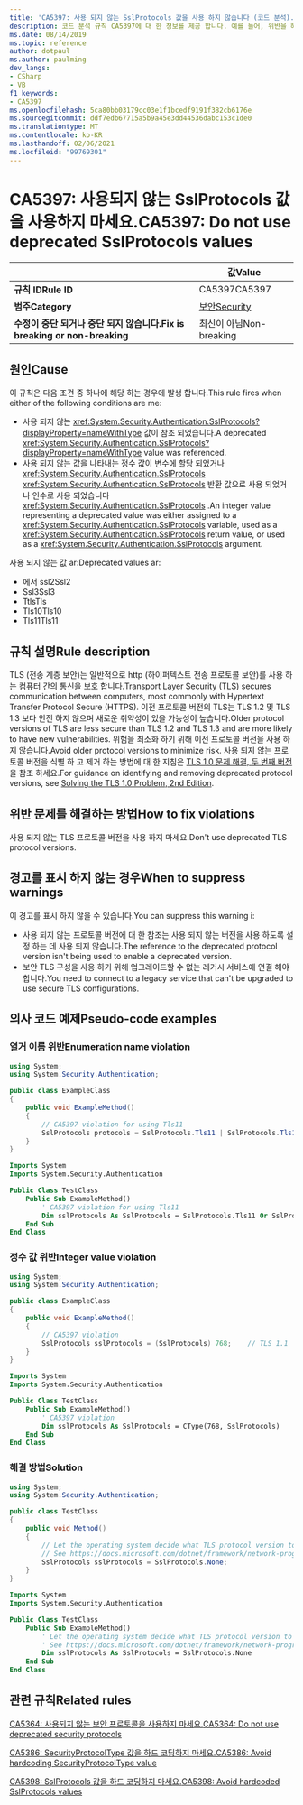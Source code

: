 ```yaml
---
title: 'CA5397: 사용 되지 않는 SslProtocols 값을 사용 하지 않습니다 (코드 분석).'
description: 코드 분석 규칙 CA5397에 대 한 정보를 제공 합니다. 예를 들어, 위반을 해결 하는 방법, 위반 하는 경우를 포함 합니다.
ms.date: 08/14/2019
ms.topic: reference
author: dotpaul
ms.author: paulming
dev_langs:
- CSharp
- VB
f1_keywords:
- CA5397
ms.openlocfilehash: 5ca80bb03179cc03e1f1bcedf9191f382cb6176e
ms.sourcegitcommit: ddf7edb67715a5b9a45e3dd44536dabc153c1de0
ms.translationtype: MT
ms.contentlocale: ko-KR
ms.lasthandoff: 02/06/2021
ms.locfileid: "99769301"
---
```

# <a name="ca5397-do-not-use-deprecated-sslprotocols-values"></a><span data-ttu-id="3f774-103">CA5397: 사용되지 않는 SslProtocols 값을 사용하지 마세요.</span><span class="sxs-lookup"><span data-stu-id="3f774-103">CA5397: Do not use deprecated SslProtocols values</span></span>

| | <span data-ttu-id="3f774-104">값</span><span class="sxs-lookup"><span data-stu-id="3f774-104">Value</span></span> |
|-|-|
| <span data-ttu-id="3f774-105">**규칙 ID**</span><span class="sxs-lookup"><span data-stu-id="3f774-105">**Rule ID**</span></span> |<span data-ttu-id="3f774-106">CA5397</span><span class="sxs-lookup"><span data-stu-id="3f774-106">CA5397</span></span>|
| <span data-ttu-id="3f774-107">**범주**</span><span class="sxs-lookup"><span data-stu-id="3f774-107">**Category**</span></span> |[<span data-ttu-id="3f774-108">보안</span><span class="sxs-lookup"><span data-stu-id="3f774-108">Security</span></span>](security-warnings.md)|
| <span data-ttu-id="3f774-109">**수정이 중단 되거나 중단 되지 않습니다.**</span><span class="sxs-lookup"><span data-stu-id="3f774-109">**Fix is breaking or non-breaking**</span></span> |<span data-ttu-id="3f774-110">최신이 아님</span><span class="sxs-lookup"><span data-stu-id="3f774-110">Non-breaking</span></span>|

## <a name="cause"></a><span data-ttu-id="3f774-111">원인</span><span class="sxs-lookup"><span data-stu-id="3f774-111">Cause</span></span>

<span data-ttu-id="3f774-112">이 규칙은 다음 조건 중 하나에 해당 하는 경우에 발생 합니다.</span><span class="sxs-lookup"><span data-stu-id="3f774-112">This rule fires when either of the following conditions are me:</span></span>

- <span data-ttu-id="3f774-113">사용 되지 않는 <xref:System.Security.Authentication.SslProtocols?displayProperty=nameWithType> 값이 참조 되었습니다.</span><span class="sxs-lookup"><span data-stu-id="3f774-113">A deprecated <xref:System.Security.Authentication.SslProtocols?displayProperty=nameWithType> value was referenced.</span></span>
- <span data-ttu-id="3f774-114">사용 되지 않는 값을 나타내는 정수 값이 변수에 할당 되었거나 <xref:System.Security.Authentication.SslProtocols>  <xref:System.Security.Authentication.SslProtocols> 반환 값으로 사용 되었거나 인수로 사용 되었습니다 <xref:System.Security.Authentication.SslProtocols> .</span><span class="sxs-lookup"><span data-stu-id="3f774-114">An integer value representing a deprecated value was either assigned to a <xref:System.Security.Authentication.SslProtocols> variable, used as a  <xref:System.Security.Authentication.SslProtocols> return value, or used as a <xref:System.Security.Authentication.SslProtocols> argument.</span></span>

<span data-ttu-id="3f774-115">사용 되지 않는 값 ar:</span><span class="sxs-lookup"><span data-stu-id="3f774-115">Deprecated values ar:</span></span>

- <span data-ttu-id="3f774-116">에서 ssl2</span><span class="sxs-lookup"><span data-stu-id="3f774-116">Ssl2</span></span>
- <span data-ttu-id="3f774-117">Ssl3</span><span class="sxs-lookup"><span data-stu-id="3f774-117">Ssl3</span></span>
- <span data-ttu-id="3f774-118">Ttls</span><span class="sxs-lookup"><span data-stu-id="3f774-118">Tls</span></span>
- <span data-ttu-id="3f774-119">Tls10</span><span class="sxs-lookup"><span data-stu-id="3f774-119">Tls10</span></span>
- <span data-ttu-id="3f774-120">Tls11</span><span class="sxs-lookup"><span data-stu-id="3f774-120">Tls11</span></span>

## <a name="rule-description"></a><span data-ttu-id="3f774-121">규칙 설명</span><span class="sxs-lookup"><span data-stu-id="3f774-121">Rule description</span></span>

<span data-ttu-id="3f774-122">TLS (전송 계층 보안)는 일반적으로 http (하이퍼텍스트 전송 프로토콜 보안)를 사용 하는 컴퓨터 간의 통신을 보호 합니다.</span><span class="sxs-lookup"><span data-stu-id="3f774-122">Transport Layer Security (TLS) secures communication between computers, most commonly with Hypertext Transfer Protocol Secure (HTTPS).</span></span> <span data-ttu-id="3f774-123">이전 프로토콜 버전의 TLS는 TLS 1.2 및 TLS 1.3 보다 안전 하지 않으며 새로운 취약성이 있을 가능성이 높습니다.</span><span class="sxs-lookup"><span data-stu-id="3f774-123">Older protocol versions of TLS are less secure than TLS 1.2 and TLS 1.3 and are more likely to have new vulnerabilities.</span></span> <span data-ttu-id="3f774-124">위험을 최소화 하기 위해 이전 프로토콜 버전을 사용 하지 않습니다.</span><span class="sxs-lookup"><span data-stu-id="3f774-124">Avoid older protocol versions to minimize risk.</span></span> <span data-ttu-id="3f774-125">사용 되지 않는 프로토콜 버전을 식별 하 고 제거 하는 방법에 대 한 지침은 [TLS 1.0 문제 해결, 두 번째 버전](/security/solving-tls1-problem)을 참조 하세요.</span><span class="sxs-lookup"><span data-stu-id="3f774-125">For guidance on identifying and removing deprecated protocol versions, see [Solving the TLS 1.0 Problem, 2nd Edition](/security/solving-tls1-problem).</span></span>

## <a name="how-to-fix-violations"></a><span data-ttu-id="3f774-126">위반 문제를 해결하는 방법</span><span class="sxs-lookup"><span data-stu-id="3f774-126">How to fix violations</span></span>

<span data-ttu-id="3f774-127">사용 되지 않는 TLS 프로토콜 버전을 사용 하지 마세요.</span><span class="sxs-lookup"><span data-stu-id="3f774-127">Don't use deprecated TLS protocol versions.</span></span>

## <a name="when-to-suppress-warnings"></a><span data-ttu-id="3f774-128">경고를 표시 하지 않는 경우</span><span class="sxs-lookup"><span data-stu-id="3f774-128">When to suppress warnings</span></span>

<span data-ttu-id="3f774-129">이 경고를 표시 하지 않을 수 있습니다.</span><span class="sxs-lookup"><span data-stu-id="3f774-129">You can suppress this warning i:</span></span>

- <span data-ttu-id="3f774-130">사용 되지 않는 프로토콜 버전에 대 한 참조는 사용 되지 않는 버전을 사용 하도록 설정 하는 데 사용 되지 않습니다.</span><span class="sxs-lookup"><span data-stu-id="3f774-130">The reference to the deprecated protocol version isn't being used to enable a deprecated version.</span></span>
- <span data-ttu-id="3f774-131">보안 TLS 구성을 사용 하기 위해 업그레이드할 수 없는 레거시 서비스에 연결 해야 합니다.</span><span class="sxs-lookup"><span data-stu-id="3f774-131">You need to connect to a legacy service that can't be upgraded to use secure TLS configurations.</span></span>

## <a name="pseudo-code-examples"></a><span data-ttu-id="3f774-132">의사 코드 예제</span><span class="sxs-lookup"><span data-stu-id="3f774-132">Pseudo-code examples</span></span>

### <a name="enumeration-name-violation"></a><span data-ttu-id="3f774-133">열거 이름 위반</span><span class="sxs-lookup"><span data-stu-id="3f774-133">Enumeration name violation</span></span>

```csharp
using System;
using System.Security.Authentication;

public class ExampleClass
{
    public void ExampleMethod()
    {
        // CA5397 violation for using Tls11
        SslProtocols protocols = SslProtocols.Tls11 | SslProtocols.Tls12;
    }
}
```

```vb
Imports System
Imports System.Security.Authentication

Public Class TestClass
    Public Sub ExampleMethod()
        ' CA5397 violation for using Tls11
        Dim sslProtocols As SslProtocols = SslProtocols.Tls11 Or SslProtocols.Tls12
    End Sub
End Class
```

### <a name="integer-value-violation"></a><span data-ttu-id="3f774-134">정수 값 위반</span><span class="sxs-lookup"><span data-stu-id="3f774-134">Integer value violation</span></span>

```csharp
using System;
using System.Security.Authentication;

public class ExampleClass
{
    public void ExampleMethod()
    {
        // CA5397 violation
        SslProtocols sslProtocols = (SslProtocols) 768;    // TLS 1.1
    }
}
```

```vb
Imports System
Imports System.Security.Authentication

Public Class TestClass
    Public Sub ExampleMethod()
        ' CA5397 violation
        Dim sslProtocols As SslProtocols = CType(768, SslProtocols)   ' TLS 1.1
    End Sub
End Class
```

### <a name="solution"></a><span data-ttu-id="3f774-135">해결 방법</span><span class="sxs-lookup"><span data-stu-id="3f774-135">Solution</span></span>

```csharp
using System;
using System.Security.Authentication;

public class TestClass
{
    public void Method()
    {
        // Let the operating system decide what TLS protocol version to use.
        // See https://docs.microsoft.com/dotnet/framework/network-programming/tls
        SslProtocols sslProtocols = SslProtocols.None;
    }
}
```

```vb
Imports System
Imports System.Security.Authentication

Public Class TestClass
    Public Sub ExampleMethod()
        ' Let the operating system decide what TLS protocol version to use.
        ' See https://docs.microsoft.com/dotnet/framework/network-programming/tls
        Dim sslProtocols As SslProtocols = SslProtocols.None
    End Sub
End Class
```

## <a name="related-rules"></a><span data-ttu-id="3f774-136">관련 규칙</span><span class="sxs-lookup"><span data-stu-id="3f774-136">Related rules</span></span>

[<span data-ttu-id="3f774-137">CA5364: 사용되지 않는 보안 프로토콜을 사용하지 마세요.</span><span class="sxs-lookup"><span data-stu-id="3f774-137">CA5364: Do not use deprecated security protocols</span></span>](ca5364.md)

[<span data-ttu-id="3f774-138">CA5386: SecurityProtocolType 값을 하드 코딩하지 마세요.</span><span class="sxs-lookup"><span data-stu-id="3f774-138">CA5386: Avoid hardcoding SecurityProtocolType value</span></span>](ca5386.md)

[<span data-ttu-id="3f774-139">CA5398: SslProtocols 값을 하드 코딩하지 마세요.</span><span class="sxs-lookup"><span data-stu-id="3f774-139">CA5398: Avoid hardcoded SslProtocols values</span></span>](ca5398.md)
